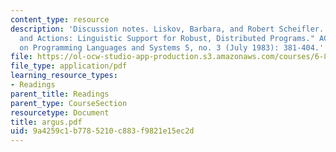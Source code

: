 ```yaml
---
content_type: resource
description: 'Discussion notes. Liskov, Barbara, and Robert Scheifler. "Guardians
  and Actions: Linguistic Support for Robust, Distributed Programs." ACM Transactions
  on Programming Languages and Systems 5, no. 3 (July 1983): 381-404.'
file: https://ol-ocw-studio-app-production.s3.amazonaws.com/courses/6-824-distributed-computer-systems-engineering-spring-2006/9a4259c1b7785210c883f9821e15ec2d_argus.pdf
file_type: application/pdf
learning_resource_types:
- Readings
parent_title: Readings
parent_type: CourseSection
resourcetype: Document
title: argus.pdf
uid: 9a4259c1-b778-5210-c883-f9821e15ec2d
---
```

